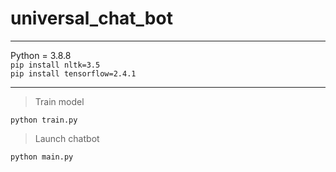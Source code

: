 # universal_chat_bot
<hr>
Python = 3.8.8<br>
<code>pip install nltk=3.5</code><br>
<code>pip install tensorflow=2.4.1</code><br>
<hr>
<blockquote>Train model</blockquote>
<p><code>python train.py</code></p>
<blockquote>Launch chatbot</blockquote>
<p><code>python main.py</code></p>

